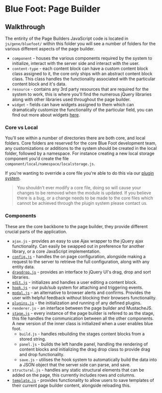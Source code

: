 # Blue Foot: Page Builder
## Walkthrough
The entirity of the Page Builders JavaScript code is located in `js/gene/bluefoot/` within this folder you will see a number of folders for the various different aspects of the page builder.

- `component` - houses the various components required by the system to initialize, interact with the server side and interact with the user.
- `content-type` - each content block can have a custom content block class assigned to it, the core only ships with an abstract content block class. This class handles the functionality associated with the particular content block and it's data.
- `resource` - contains any 3rd party resources that are required for the system to work, this is where you'll find the numerous jQuery libraries along with other libraries used throughout the page builder.
- `widget` - fields can have widgets assigned to them which can dramatically customize the functionality of the particular field, you can find out more about widgets [here](PageBuilder/Edit/Widgets.md).

### Core vs Local
You'll see within a number of directories there are both core, and local folders. Core folders are reserved for the core Blue Foot development team, any customizations or additions to the system should be created in the local folder, followed by a namespace. 
For instance creating a new local storage component you'd create the file `component/local/namespace/localstorage.js`.

If you're wanting to override a core file you're able to do this via our [plugin system](PageBuilder/Plugins.md).

> You shouldn't ever modify a core file, doing so will cause your changes to be removed when the module is updated. If you believe there is a bug, or a change needs to be made to the core files which cannot be achieved through the plugin system please contact us. 

### Components
These are the core backbone to the page builder, they provide different crucial parts of the application.  

- `ajax.js` - provides an easy to use Ajax wrapper to the jQuery ajax functionality. Can easily be swapped out in preference for another library, or a core JavaScript implementation.
- [`config.js`](PageBuilder/Component/Config.md) - handles the on page configuration, alongside making a request to the server to retrieve the full configuration, along with any entity data.
- [`dragdrop.js`](PageBuilder/Component/DragDrop.md) - provides an interface to jQuery UI's drag, drop and sort libraries.
- [`edit.js`](PageBuilder/Edit.md) - initializes and handles a user editing a content block.
- [`hook.js`](PageBuilder/Hooks.md) - our pub/sub system for attaching and triggering events.
- [`modal.js`](PageBuilder/Modal.md) - an alternative to browser alerts and confirms. Provides the user with helpful feedback without blocking their browsers functionality.
- [`plugins.js`](PageBuilder/Plugins.md) - the initialization and running of any defined plugins.
- `renderer.js` - an interface between the page builder and MustacheJS.
- [`stage.js`](PageBuilder/Stage.md) - every instance of the page builder is refered to as the stage, this file handles the communication between all the other components. A new version of the inner class is initialized when a user enables blue foot.
  - `build.js` - handles rebuilding the stages content blocks from a stored string.
  - `panel.js` - builds the left handle panel, handling the rendering of content blocks and initializing the drag drop class to provide drag and drop functionality.
  - `save.js` - utilises the hook system to automatically build the data into a JSON object that the server side can parse, and save. 
- `structural.js` - handles any static structural elements that can be added on the page, this currently includes rows and columns.
- [`template.js`](PageBuilder/Template.md) - provides functionality to allow users to save templates of their current page builder content, alongside reloading this.
